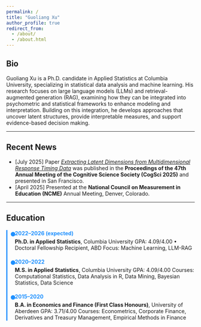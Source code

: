 ```yaml
---
permalink: /
title: "Guoliang Xu"
author_profile: true
redirect_from: 
  - /about/
  - /about.html
---
```


## Bio
Guoliang Xu is a Ph.D. candidate in Applied Statistics at Columbia University, specializing in statistical data analysis and machine learning. His research focuses on large language models (LLMs) and retrieval-augmented generation (RAG), examining how they can be integrated into psychometric and statistical frameworks to enhance modeling and interpretation. Building on this integration, he develops approaches that uncover latent structures, provide interpretable measures, and support evidence-based decision making.

---


## Recent News

- [July 2025] Paper [*Extracting Latent Dimensions from Multidimensional Response Timing Data*](https://escholarship.org/uc/item/7wm1k7cv) was published in the **Proceedings of the 47th Annual Meeting of the Cognitive Science Society (CogSci 2025)** and presented in San Francisco.  
- [April 2025] Presented at the **National Council on Measurement in Education (NCME)** Annual Meeting, Denver, Colorado.  


---
<style>
.timeline { border-left: 3px solid #1E90FF; margin:20px 0; padding-left:20px; }
.timeline-item { margin:20px 0; position:relative; }
.timeline-date { font-weight:bold; color:#1E90FF; margin-bottom:5px; }
.timeline-item::before { content:""; position:absolute; left:-11px; top:5px; width:12px; height:12px; background-color:#1E90FF; border-radius:50%; }
</style>


## Education

<div class="timeline">

  <div class="timeline-item">
    <div class="timeline-date">2022–2026 (expected)</div>
    <div class="timeline-content">
      <strong>Ph.D. in Applied Statistics</strong>, Columbia University  
      GPA: 4.09/4.00 • Doctoral Fellowship Recipient, ABD  
      Focus: Machine Learning, LLM-RAG
    </div>
  </div>

  <div class="timeline-item">
    <div class="timeline-date">2020–2022</div>
    <div class="timeline-content">
      <strong>M.S. in Applied Statistics</strong>, Columbia University  
      GPA: 4.09/4.00  
      Courses: Computational Statistics, Data Analysis in R, Data Mining, Bayesian Statistics, Data Science
    </div>
  </div>

  <div class="timeline-item">
    <div class="timeline-date">2015–2020</div>
    <div class="timeline-content">
      <strong>B.A. in Economics and Finance (First Class Honours)</strong>, University of Aberdeen  
      GPA: 3.71/4.00  
      Courses: Econometrics, Corporate Finance, Derivatives and Treasury Management, Empirical Methods in Finance
    </div>
  </div>

</div>



